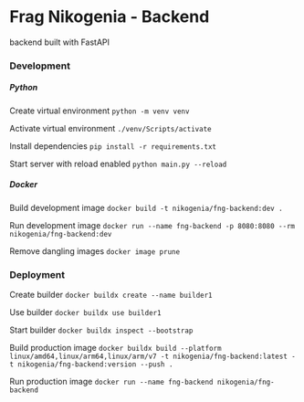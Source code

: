 # Frag Nikogenia - Backend
backend built with FastAPI

### Development

##### Python

Create virtual environment
`python -m venv venv`

Activate virtual environment
`./venv/Scripts/activate`

Install dependencies
`pip install -r requirements.txt`

Start server with reload enabled
`python main.py --reload`

##### Docker

Build development image
`docker build -t nikogenia/fng-backend:dev .`

Run development image
`docker run --name fng-backend -p 8080:8080 --rm nikogenia/fng-backend:dev`

Remove dangling images
`docker image prune`

### Deployment

Create builder
`docker buildx create --name builder1`

Use builder
`docker buildx use builder1`

Start builder
`docker buildx inspect --bootstrap`

Build production image
`docker buildx build --platform linux/amd64,linux/arm64,linux/arm/v7 -t nikogenia/fng-backend:latest -t nikogenia/fng-backend:version --push .`

Run production image
`docker run --name fng-backend nikogenia/fng-backend`
